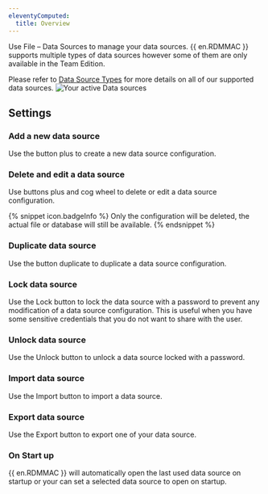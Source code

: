 ```yaml
---
eleventyComputed:
  title: Overview
---
```

Use File – Data Sources to manage your data sources. {{ en.RDMMAC }} supports multiple types of data sources however some of them are only available in the Team Edition.

Please refer to [Data Source Types](/rdm/mac/data-sources/data-sources-types/) for more details on all of our supported data sources.
![Your active Data sources](https://cdnweb.devolutions.net/docs/en/rdm/mac/clip10014.png)

## Settings

### Add a new data source

Use the button plus to create a new data source configuration.

### Delete and edit a data source

Use buttons plus and cog wheel to delete or edit a data source configuration.

{% snippet icon.badgeInfo %}
Only the configuration will be deleted, the actual file or database will still be available.
{% endsnippet %}

### Duplicate data source

Use the button duplicate to duplicate a data source configuration.

### Lock data source

Use the Lock button to lock the data source with a password to prevent any modification of a data source configuration. This is useful when you have some sensitive credentials that you do not want to share with the user.

### Unlock data source

Use the Unlock button to unlock a data source locked with a password.

### Import data source

Use the Import button to import a data source.

### Export data source

Use the Export button to export one of your data source.

### On Start up

{{ en.RDMMAC }} will automatically open the last used data source on startup or your can set a selected data source to open on startup.

